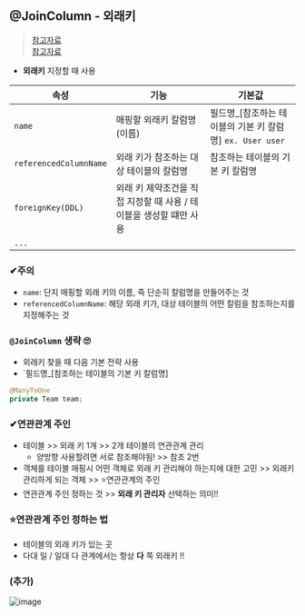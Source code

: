 ## @JoinColumn - 외래키
> [참고자료](https://ttl-blog.tistory.com/126) <br>
> [참고자료](https://velog.io/@dhk22/JPA-%EC%96%91%EB%B0%A9%ED%96%A5-%EC%97%B0%EA%B4%80%EA%B4%80%EA%B3%84)
- **외래키** 지정할 때 사용


|속성|기능|기본값|
|----|----|-------|
|`name`|매핑할 외래키 칼럼명(이름)|필드명_[참조하는 테이블의 기본 키 칼럼명] `ex. User user`|
|`referencedColumnName`|외래 키가 참조하는 대상 테이블의 칼럼명|참조하는 테이블의 기본 키 칼럼명|
|`foreignKey(DDL)`|외래 키 제약조건을 직접 지정할 때 사용 / 테이블을 생성할 떄만 사용 ||
|`...`|||
### ✔주의
- `name`: 단지 매핑할 외래 키의 이름, 즉 단순히 칼럼명을 만들어주는 것
- `referencedColumnName`: 해당 외래 키가, 대상 테이블의 어떤 칼럼을 참조하는지를 지정해주는 것

### `@JoinColumn` 생략 🙄
- 외래키 찾을 때 다음 기본 전략 사용
- `필드명_[참조하는 테이블의 기본 키 칼럼명]
```java
@ManyToOne
private Team team;
```
### ✔연관관계 주인
- 테이블 >> 외래 키 1개 >> 2개 테이블의 연관관계 관리
  - 양방향 사용할려면 서로 참조해야됨! >> 참조 2번
- 객체를 테이블 매핑시 어떤 객체로 외래 키 관리해야 하는지에 대한 고민 >> 외래키 관리하게 되는 객체 >> ⭐연관관계의 주인
- 연관관계 주인 정하는 것 >> **외래 키 관리자** 선택하는 의미!!

### ⭐연관관계 주인 정하는 법
- 테이블의 외래 키가 있는 곳
- 다대 일 / 일대 다 관계에서는 항상 **다** 쪽 외래키 !! 

### (추가)
![image](https://user-images.githubusercontent.com/61215550/192175875-9b1f756c-a2d7-4e0c-9cb7-d9c20895f679.png)
